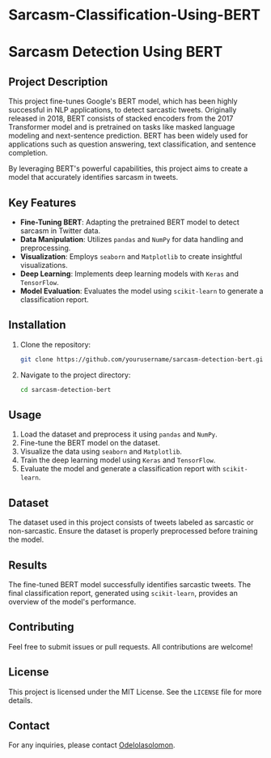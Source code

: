 # Sarcasm-Classification-Using-BERT
# Sarcasm Detection Using BERT

## Project Description

This project fine-tunes Google's BERT model, which has been highly successful in NLP applications, to detect sarcastic tweets. Originally released in 2018, BERT consists of stacked encoders from the 2017 Transformer model and is pretrained on tasks like masked language modeling and next-sentence prediction. BERT has been widely used for applications such as question answering, text classification, and sentence completion.

By leveraging BERT's powerful capabilities, this project aims to create a model that accurately identifies sarcasm in tweets.

## Key Features

- **Fine-Tuning BERT**: Adapting the pretrained BERT model to detect sarcasm in Twitter data.
- **Data Manipulation**: Utilizes `pandas` and `NumPy` for data handling and preprocessing.
- **Visualization**: Employs `seaborn` and `Matplotlib` to create insightful visualizations.
- **Deep Learning**: Implements deep learning models with `Keras` and `TensorFlow`.
- **Model Evaluation**: Evaluates the model using `scikit-learn` to generate a classification report.

## Installation

1. Clone the repository:
    ```bash
    git clone https://github.com/yourusername/sarcasm-detection-bert.git
    ```
2. Navigate to the project directory:
    ```bash
    cd sarcasm-detection-bert
    ```

## Usage

1. Load the dataset and preprocess it using `pandas` and `NumPy`.
2. Fine-tune the BERT model on the dataset.
3. Visualize the data using `seaborn` and `Matplotlib`.
4. Train the deep learning model using `Keras` and `TensorFlow`.
5. Evaluate the model and generate a classification report with `scikit-learn`.

## Dataset

The dataset used in this project consists of tweets labeled as sarcastic or non-sarcastic. Ensure the dataset is properly preprocessed before training the model.

## Results

The fine-tuned BERT model successfully identifies sarcastic tweets. The final classification report, generated using `scikit-learn`, provides an overview of the model's performance.

## Contributing

Feel free to submit issues or pull requests. All contributions are welcome!

## License

This project is licensed under the MIT License. See the `LICENSE` file for more details.

## Contact

For any inquiries, please contact [Odelolasolomon](odelolasolomon5@gmail.com).

